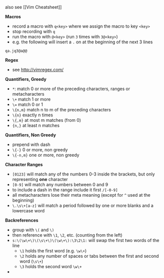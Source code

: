 also see [[Vim Cheatsheet]]

**Macros**
- record a macro with `q<key>` where we assign the macro to key `<key>`
- stop recording with `q`
- run the macro with `@<key>` (run `3` times with `3@<key>`)
- e.g. the following will insert a `.` on at the beginning of the next 3 lines
```
qa.jq3@a@@
```

**Regex**
- see http://vimregex.com/

**Quantifiers, Greedy**
- `*`: match 0 or more of the preceding characters, ranges or metacharacters
- `\+` match 1 or more
- `\=` match 0 or 1
- `\{n,m}` match n to m of the preceding characters
- `\{n}` exactly n times
- `\{,m}` at most m matches (from 0)
- `{n,}` at least n matches

**Quantifiers, Non Greedy**
- prepend with dash
- `\{-}` 0 or more, non greedy
- `\{-n,m}` one or more, non greedy

**Character Ranges**
- `[0123]` will match any of the numbers 0-3 inside the brackets, but only representing **one** character
- `[0-9]` will match any numbers between 0 and 9
- to include a dash in the range include it first `/[-0-9]`
- all metacharacters lose their meta meaning (except for `^` used at the beginning)
- `\.\s\+[a-z]` will match a period followed by one or more blanks and a lowercase word

**Backreferences**
- group with `\(` and `\)`
- then reference with `\1`, `\2`, etc. (counting from the left)
- `s:\(\w\+\)\(\s\+\)\(\w\+\):\3\2\1:`  will swap the first two words of the line
	- `\1` holds the first word (e.g. `\w\+`)
	- `\2` holds any number of spaces or tabs between the first and second word (`\s\+`)
	- `\3` holds the second word `\w\+`
- 